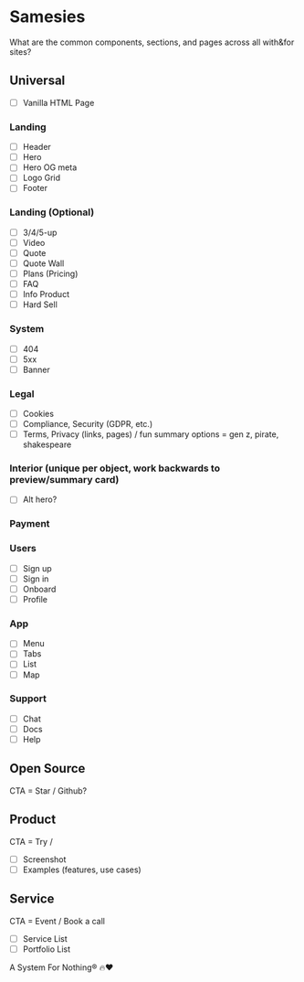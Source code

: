 # Samesies

What are the common components, sections, and pages across all with&for sites?

## Universal

- [ ] Vanilla HTML Page

### Landing

- [ ] Header
- [ ] Hero
- [ ] Hero OG meta
- [ ] Logo Grid
- [ ] Footer

### Landing (Optional)

- [ ] 3/4/5-up
- [ ] Video
- [ ] Quote
- [ ] Quote Wall
- [ ] Plans (Pricing)
- [ ] FAQ
- [ ] Info Product
- [ ] Hard Sell

### System

- [ ] 404
- [ ] 5xx
- [ ] Banner

### Legal

- [ ] Cookies
- [ ] Compliance, Security (GDPR, etc.)
- [ ] Terms, Privacy (links, pages) / fun summary options = gen z, pirate, shakespeare

### Interior (unique per object, work backwards to preview/summary card)

- [ ] Alt hero?

### Payment

### Users

- [ ] Sign up
- [ ] Sign in
- [ ] Onboard
- [ ] Profile

### App

- [ ] Menu
- [ ] Tabs
- [ ] List
- [ ] Map

### Support

- [ ] Chat
- [ ] Docs
- [ ] Help

## Open Source

CTA = Star / Github?

## Product

CTA = Try /

- [ ] Screenshot
- [ ] Examples (features, use cases)

## Service

CTA = Event / Book a call

- [ ] Service List
- [ ] Portfolio List

A System For Nothing® 🔥❤️
